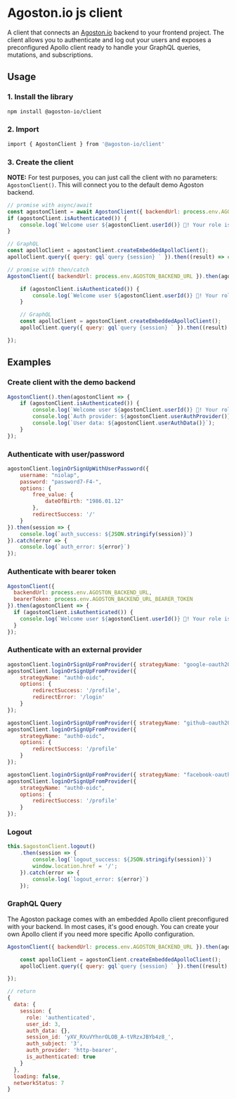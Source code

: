 # Agoston.io js client

A client that connects an [Agoston.io](https://agoston.io) backend to your frontend project.
The client allows you to authenticate and log out your users and exposes a preconfigured
Apollo client ready to handle your GraphQL queries, mutations, and subscriptions.

## Usage

### 1. Install the library

```bash
npm install @agoston-io/client
```

### 2. Import

```bash
import { AgostonClient } from '@agoston-io/client'
```

### 3. Create the client

**NOTE:** For test purposes, you can just call the client with no parameters: `AgostonClient()`.
This will connect you to the default demo Agoston backend.

```js
// promise with async/await
const agostonClient = await AgostonClient({ backendUrl: process.env.AGOSTON_BACKEND_URL });
if (agostonClient.isAuthenticated()) {
    console.log(`Welcome user ${agostonClient.userId()} 👋! Your role is: ${agostonClient.userRole()}.`);
}

// GraphQL
const apolloClient = agostonClient.createEmbeddedApolloClient();
apolloClient.query({ query: gql`query {session} ` }).then((result) => console.log(result));
```

```js
// promise with then/catch
AgostonClient({ backendUrl: process.env.AGOSTON_BACKEND_URL }).then(agostonClient => {

    if (agostonClient.isAuthenticated()) {
        console.log(`Welcome user ${agostonClient.userId()} 👋! Your role is: ${agostonClient.userRole()}.`);
    }

    // GraphQL
    const apolloClient = agostonClient.createEmbeddedApolloClient();
    apolloClient.query({ query: gql`query {session} ` }).then((result) => console.log(result));

});
```

## Examples

### Create client with the demo backend

```js
AgostonClient().then(agostonClient => {
    if (agostonClient.isAuthenticated()) {
        console.log(`Welcome user ${agostonClient.userId()} 👋! Your role is: ${agostonClient.userRole()}.`);
        console.log(`Auth provider: ${agostonClient.userAuthProvider()}`);
        console.log(`User data: ${agostonClient.userAuthData()}`);
    }
});
```

### Authenticate with user/password

```js
agostonClient.loginOrSignUpWithUserPassword({
    username: "niolap",
    password: "password7-F4-",
    options: {
        free_value: {
            dateOfBirth: "1986.01.12"
        },
        redirectSuccess: '/'
    }
}).then(session => {
    console.log(`auth_success: ${JSON.stringify(session)}`)
}).catch(error => {
    console.log(`auth_error: ${error}`)
});
```

### Authenticate with bearer token

```js
AgostonClient({
  backendUrl: process.env.AGOSTON_BACKEND_URL,
  bearerToken: process.env.AGOSTON_BACKEND_URL_BEARER_TOKEN
}).then(agostonClient => {
  if (agostonClient.isAuthenticated()) {
    console.log(`Welcome user ${agostonClient.userId()} 👋! Your role is: ${agostonClient.userRole()}.`);
  }
});
```

### Authenticate with an external provider

```js
agostonClient.loginOrSignUpFromProvider({ strategyName: "google-oauth20" });
agostonClient.loginOrSignUpFromProvider({
    strategyName: "auth0-oidc",
    options: {
        redirectSuccess: '/profile',
        redirectError: '/login'
    }
});

agostonClient.loginOrSignUpFromProvider({ strategyName: "github-oauth20" });
agostonClient.loginOrSignUpFromProvider({
    strategyName: "auth0-oidc",
    options: {
        redirectSuccess: '/profile'
    }
});

agostonClient.loginOrSignUpFromProvider({ strategyName: "facebook-oauth20" });
agostonClient.loginOrSignUpFromProvider({
    strategyName: "auth0-oidc",
    options: {
        redirectSuccess: '/profile'
    }
});
```

### Logout

```js
this.$agostonClient.logout()
    .then(session => {
        console.log(`logout_success: ${JSON.stringify(session)}`)
        window.location.href = '/';
    }).catch(error => {
        console.log(`logout_error: ${error}`)
    });
```

### GraphQL Query

The Agoston package comes with an embedded Apollo client preconfigured with your backend.
In most cases, it's good enough. You can create your own Apollo client if you need more specific Apollo configuration.

```js
AgostonClient({ backendUrl: process.env.AGOSTON_BACKEND_URL }).then(agostonClient => {

    const apolloClient = agostonClient.createEmbeddedApolloClient();
    apolloClient.query({ query: gql`query {session} ` }).then((result) => console.log(result));

});
```

```js
// return
{
  data: {
    session: {
      role: 'authenticated',
      user_id: 3,
      auth_data: {},
      session_id: 'yXV_RXuVYhnrOLOB_A-tVRzxJBYb4z8_',
      auth_subject: '3',
      auth_provider: 'http-bearer',
      is_authenticated: true
    }
  },
  loading: false,
  networkStatus: 7
}
```